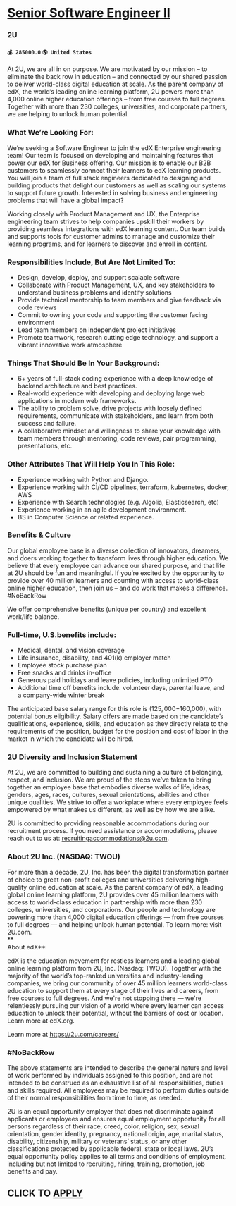 # [Senior Software Engineer II](https://www.remotewlb.com/apply/senior-software-engineer-ii-79046)  
### 2U  
#### `💰 285000.0` `🌎 United States`  

At 2U, we are all in on purpose. We are motivated by our mission – to eliminate the back row in education – and connected by our shared passion to deliver world-class digital education at scale. As the parent company of edX, the world’s leading online learning platform, 2U powers more than 4,000 online higher education offerings – from free courses to full degrees. Together with more than 230 colleges, universities, and corporate partners, we are helping to unlock human potential.

### What We’re Looking For:

We’re seeking a Software Engineer to join the edX Enterprise engineering team! Our team is focused on developing and maintaining features that power our edX for Business offering. Our mission is to enable our B2B customers to seamlessly connect their learners to edX learning products. You will join a team of full stack engineers dedicated to designing and building products that delight our customers as well as scaling our systems to support future growth. Interested in solving business and engineering problems that will have a global impact?

Working closely with Product Management and UX, the Enterprise engineering team strives to help companies upskill their workers by providing seamless integrations with edX learning content. Our team builds and supports tools for customer admins to manage and customize their learning programs, and for learners to discover and enroll in content.

### Responsibilities Include, But Are Not Limited To:

  * Design, develop, deploy, and support scalable software
  * Collaborate with Product Management, UX, and key stakeholders to understand business problems and identify solutions
  * Provide technical mentorship to team members and give feedback via code reviews
  * Commit to owning your code and supporting the customer facing environment
  * Lead team members on independent project initiatives
  * Promote teamwork, research cutting edge technology, and support a vibrant innovative work atmosphere

### Things That Should Be In Your Background:

  * 6+ years of full-stack coding experience with a deep knowledge of backend architecture and best practices.
  * Real-world experience with developing and deploying large web applications in modern web frameworks.
  * The ability to problem solve, drive projects with loosely defined requirements, communicate with stakeholders, and learn from both success and failure.
  * A collaborative mindset and willingness to share your knowledge with team members through mentoring, code reviews, pair programming, presentations, etc.

### Other Attributes That Will Help You In This Role:

  * Experience working with Python and Django.
  * Experience working with CI/CD pipelines, terraform, kubernetes, docker, AWS
  * Experience with Search technologies (e.g. Algolia, Elasticsearch, etc)
  * Experience working in an agile development environment.
  * BS in Computer Science or related experience.

### Benefits & Culture

Our global employee base is a diverse collection of innovators, dreamers, and doers working together to transform lives through higher education. We believe that every employee can advance our shared purpose, and that life at 2U should be fun and meaningful. If you’re excited by the opportunity to provide over 40 million learners and counting with access to world-class online higher education, then join us – and do work that makes a difference. #NoBackRow

We offer comprehensive benefits (unique per country) and excellent work/life balance.

### Full-time, U.S.benefits include:

  * Medical, dental, and vision coverage
  * Life insurance, disability, and 401(k) employer match
  * Employee stock purchase plan
  * Free snacks and drinks in-office
  * Generous paid holidays and leave policies, including unlimited PTO
  * Additional time off benefits include: volunteer days, parental leave, and a company-wide winter break

The anticipated base salary range for this role is ($125,000 -$160,000), with potential bonus eligibility. Salary offers are made based on the candidate’s qualifications, experience, skills, and education as they directly relate to the requirements of the position, budget for the position and cost of labor in the market in which the candidate will be hired.

### 2U Diversity and Inclusion Statement

At 2U, we are committed to building and sustaining a culture of belonging, respect, and inclusion. We are proud of the steps we’ve taken to bring together an employee base that embodies diverse walks of life, ideas, genders, ages, races, cultures, sexual orientations, abilities and other unique qualities. We strive to offer a workplace where every employee feels empowered by what makes us different, as well as by how we are alike.

2U is committed to providing reasonable accommodations during our recruitment process. If you need assistance or accommodations, please reach out to us at: recruitingaccommodations@2u.com.

### About 2U Inc. (NASDAQ: TWOU)

For more than a decade, 2U, Inc. has been the digital transformation partner of choice to great non-profit colleges and universities delivering high-quality online education at scale. As the parent company of edX, a leading global online learning platform, 2U provides over 45 million learners with access to world-class education in partnership with more than 230 colleges, universities, and corporations. Our people and technology are powering more than 4,000 digital education offerings — from free courses to full degrees — and helping unlock human potential. To learn more: visit 2U.com.  
 **  
About edX**

edX is the education movement for restless learners and a leading global online learning platform from 2U, Inc. (Nasdaq: TWOU). Together with the majority of the world’s top-ranked universities and industry-leading companies, we bring our community of over 45 million learners world-class education to support them at every stage of their lives and careers, from free courses to full degrees. And we're not stopping there — we're relentlessly pursuing our vision of a world where every learner can access education to unlock their potential, without the barriers of cost or location. Learn more at edX.org.

Learn more at https://2u.com/careers/

### #NoBackRow

The above statements are intended to describe the general nature and level of work performed by individuals assigned to this position, and are not intended to be construed as an exhaustive list of all responsibilities, duties and skills required. All employees may be required to perform duties outside of their normal responsibilities from time to time, as needed.

2U is an equal opportunity employer that does not discriminate against applicants or employees and ensures equal employment opportunity for all persons regardless of their race, creed, color, religion, sex, sexual orientation, gender identity, pregnancy, national origin, age, marital status, disability, citizenship, military or veterans’ status, or any other classifications protected by applicable federal, state or local laws. 2U’s equal opportunity policy applies to all terms and conditions of employment, including but not limited to recruiting, hiring, training, promotion, job benefits and pay.

  
## CLICK TO [APPLY](https://www.remotewlb.com/apply/senior-software-engineer-ii-79046)

